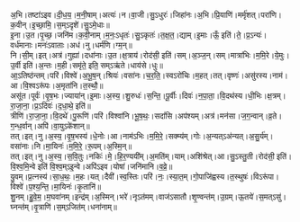 

  
अ॒भि।तष्टा॑ऽइव।दी॒ध॒य॒।म॒नी॒षाम्।अत्यः॑।न।वा॒जी।सु॒ऽधुरः॑।जिहा॑नः।अ॒भि।प्रि॒याणि॑।मर्मृ॑शत्।परा॑णि।क॒वीन्।इ॒च्छा॒मि॒।स॒म्ऽदृशे॑।सु॒ऽमे॒धाः॥  
इ॒ना।उ॒त।पृ॒च्छ॒।जनि॑म।क॒वी॒नाम्।म॒नः॒ऽधृतः॑।सु॒ऽकृतः॑।त॒क्ष॒त॒।द्याम्।इ॒माः।ऊँ॒ इति॑।ते॒।प्र॒ऽन्यः॑।वर्ध॑मानाः।मनः॑ऽवाताः।अध॑।नु।धर्म॑णि।ग्म॒न्॥  
नि।सी॒म्।इत्।अत्र॑।गुह्या॑।दधा॑नाः।उ॒त।क्ष॒त्राय॑।रोद॑सी॒ इति॑।सम्।अ॒ञ्ज॒न्।सम्।मात्रा॑भिः।म॒मि॒रे।ये॒मुः।उ॒र्वी इति॑।अ॒न्तः।म॒ही।समृ॑ते॒ इति॒ सम्ऽऋ॑ते।धाय॑से।धुः॥  
आ॒ऽतिष्ठ॑न्तम्।परि॑।विश्वे॑।अ॒भू॒ष॒न्।श्रियः॑।वसा॑नः।च॒र॒ति॒।स्वऽरो॑चिः।म॒हत्।तत्।वृष्णः॑।असु॑रस्य।नाम॑।आ।वि॒श्वऽरू॑पः।अ॒मृता॑नि।त॒स्थौ॒॥  
असू॑त।पूर्वः॑।वृ॒ष॒भः।ज्याया॑न्।इ॒माः।अ॒स्य॒।शु॒रुधः॑।स॒न्ति॒।पू॒र्वीः।दिवः॑।न॒पा॒ता॒।वि॒दथ॑स्य।धी॒भिः।क्ष॒त्रम्।रा॒जा॒ना॒।प्र॒ऽदिवः॑।द॒धा॒थे॒ इति॑॥  
त्रीणि॑।रा॒जा॒ना॒।वि॒दथे॑।पु॒रूणि॑।परि॑।विश्वा॑नि।भू॒ष॒थः॒।सदां॑सि।अप॑श्यम्।अत्र॑।मन॑सा।ज॒ग॒न्वान्।व्र॒ते।ग॒न्ध॒र्वान्।अपि॑।वा॒युऽके॑शान्॥  
तत्।इत्।नु।अ॒स्य॒।वृ॒ष॒भस्य॑।धे॒नोः।आ।नाम॑ऽभिः।म॒मि॒रे॒।सक्म्य॑म्।गोः।अ॒न्यत्ऽअ॑न्यत्।अ॒सु॒र्य॑म्।वसा॑नाः।नि।मा॒यिनः॑।म॒मि॒रे॒।रू॒पम्।अ॒स्मि॒न्॥  
तत्।इत्।नु।अ॒स्य॒।स॒वि॒तुः।नकिः॑।मे॒।हि॒र॒ण्ययी॑म्।अ॒मति॑म्।याम्।अशि॑श्रेत्।आ।सु॒ऽस्तु॒ती।रोद॑सी॒ इति॑।वि॒श्व॒मि॒न्वे इति॑ वि॒श्व॒म्ऽइ॒न्वे।अपि॑ऽइव।योषा॑।जनि॑मानि।व॒व्रे॒॥  
यु॒वम्।प्र॒त्नस्य॑।सा॒ध॒थः॒।म॒हः।यत्।दैवी॑।स्व॒स्तिः।परि॑।नः॒।स्या॒त॒म्।गो॒पाजि॑ह्वस्य।त॒स्थुषः॑।विऽरू॑पा।विश्वे॑।प॒श्य॒न्ति॒।मा॒यिनः॑।कृ॒तानि॑॥  
शु॒नम्।हु॒वे॒म॒।म॒घवा॑नम्।इन्द्र॑म्।अ॒स्मिन्।भरे॑।नृऽत॑मम्।वाज॑ऽसातौ।शृ॒ण्वन्त॑म्।उ॒ग्रम्।ऊ॒तये॑।स॒मत्ऽसु॑।घ्नन्त॑म्।वृ॒त्राणि॑।स॒म्ऽजित॑म्।धना॑नाम्॥  

